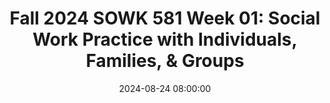 ---
layout: single_presentation
name: fall-2024-sowk-581-week-01-social-work-practice-with-individuals-families-groups.md
title: "Fall 2024 SOWK 581 Week 01: Social Work Practice with Individuals, Families, & Groups"
date:  2024-08-24 08:00:00
presentation_id: fQet1E
permalink: /fQet1E/
redirect_from:
  - /presentations/fQet1E/fall-2024-sowk-581-week-01-social-work-practice-with-individuals-families-groups
slides: 
  - slide_name: deck-fQet1E-large-0.jpeg
    slide_alt: "Slide featuring text: 'Week 01 Social Work Practice with Individuals, Families & Groups.' It mentions 'Jacob Campbell, Ph.D. LICSW at Heritage University.' The background is pink and yellow."
  - slide_name: deck-fQet1E-large-1.jpeg
    slide_alt: "Slide containing two sections of text. Left: 'Agenda Week 01' lists:- Getting settled into the class- Reviewing the syllabus- Setting our focus on clinical practice- ScholarshipRight: 'Learning Objectives' lists:- Overview of course and expectations- Self-reflection on clinical practice beliefs- Knowledge of clinical practice standards- Analysis of impostor syndrome’s impact on clinicians."
  - slide_name: deck-fQet1E-large-2.jpeg
    slide_alt: "A presentation slide shows a course syllabus document on the right, featuring 'Heritage University' and course details. On the left, text reads: 'Course Syllabus: The General Map of this Class.'"
  - slide_name: deck-fQet1E-large-3.jpeg
    slide_alt: "The slide introduces Dr. Jacob, featuring text outlining his work, teaching experience, research interests, associate professorship, and contact info. A portrait shows him standing outside a building."
  - slide_name: deck-fQet1E-large-4.jpeg
    slide_alt: "The slide displays a course sequence chart under 'Advanced Standing (34 credits)' with three columns for Fall, Spring, and Summer semesters, detailing course names and credits. On the left, text asks, 'How does this course fit in your advanced standing sequence?'"
  - slide_name: deck-fQet1E-large-5.jpeg
    slide_alt: "The image shows a presentation slide. **Object:** Textbooks and resources. **Action:** Displayed as reference materials. **Context:** Labels 'SOWK 581 TEXTBOOKS' and 'Helpful Resources' with images of 'Clinical Social Work Practice,' 'DSM-5-TR,' and guides for 'Native Americans' and 'Latinx/Hispanic.'"
  - slide_name: deck-fQet1E-large-6.jpeg
    slide_alt: "Assignments slide with a salmon-colored background showing text boxes listing tasks with deadlines. Text includes:- **Case Study:** “Documenting Direct Service Implementation at the Micro, Mezzo, and Macro with a Real-Life Client”  - **Practice:**   - “Psychosocial Assessment 10/06/24”  - “Intervention Plan Presentation 10/20/24”  - “Case Study Paper 12/08/24”- **Online:**   - “Weekly online discussion forums Fridays”  - “Reading quizzes Fridays”- **In-Person:**   - “In Class Participation/Engagement Seven Times”"
  - slide_name: deck-fQet1E-large-7.jpeg
    slide_alt: "The slide shows a split screen: on the left, pink background with the text 'My Heritage'; on the right, a webpage titled 'Cyber Security 101' for a course on social work practices with individuals, families, and groups."
  - slide_name: deck-fQet1E-large-8.jpeg
    slide_alt: "The slide lists core tasks of psychotherapy, including developing alliances, educating clients, nurturing hope, facilitating coping skills, reconsidering beliefs, nurturing mastery, and relapse prevention. It prompts reflection on definition, importance, and implementation."
  - slide_name: deck-fQet1E-large-9.jpeg
    slide_alt: "The image features a pink background with text: 'Developing Your Clinical Practice.' Icons and phrases include: 'Practice Here' (arrow to 'competence'), 'Work on Specific Skills,' 'Recognizing Imposter Syndrome,' 'Do,' 'Evaluate,' 'Take Note,' and 'Seek Feedback.'"
  - slide_name: deck-fQet1E-large-10.jpeg
    slide_alt: "A yellow silhouette of a head faces a blue heart. Text above reads, 'Considering Our Thoughts'. The background is light pink, suggesting a contemplative theme or connection between mind and emotion."
presentation_description_md: >
  Welcome%20to%20the%20first%20official%20week%20of%20your%20MSW%20program%20and%20SOWK%20581.%20This%20class%20is%20one%20of%20the%20more%20clinically%20focused%20classes%20you%20will%20take,%20and%20I%20look%20forward%20to%20learning%20and%20growing%20together.%20Each%20week,%20you%20will%20have%20asynchronous%20learning%20tasks%20to%20engage%20in.%20Every%20other%20week,%20we%20will%20also%20meet%20in%20person%20to%20practice%20skills.%20For%20the%20first%20week,%20you%20will%20consider%20clinical%20practice%20skills%20definitionally%20and%20related%20to%20the%20National%20Association%20of%20Social%20Workers%20(NASW)%20standards%20of%20clinical%20practice.%0A%0ADuring%20our%20in-person%20session,%20the%20following%20is%20the%20agenda:%0A%0A-%20Getting%20settled%20into%20the%20class%0A-%20Reviewing%20the%20syllabus%0A-%20Setting%20our%20focus%20on%20clinical%20practice%0A-%20Scholarship%0A%0AThe%20learning%20objectives%20this%20week%20include:%0A%0A-%20Students%20will%20gain%20an%20overview%20knowledge%20of%20what%20this%20course%20will%20look%20like,%20the%20assignments%20used%20to%20facilitate%20learning%20and%20demonstrate%20competency,%20and%20what%20to%20expect%20this%20semester%0A-%20Students%20will%20self-reflect%20and%20examine%20their%20own%20beliefs%20and%20ideas%20around%20clinical%20practice%0A-%20Students%20will%20gain%20knowledge%20and%20awareness%20regarding%20definitions%20of%20clinical%20practice%20and%20related%20social%20worker%20standards%0A-%20Students%20will%20be%20able%20to%20analyze%20the%20concept%20of%20impostor%20syndrome%20and%20its%20impact%20on%20new%20clinicians
downloadable_slides: deck-fQet1E.pdf
slides_count: 11
header:
  teaser: deck-fQet1E-thumb-0.jpeg
presentation_video: 
location: "Heritage University"
tags:
  - Heritage University
  - MSW Program
  - SOWK 581
---
